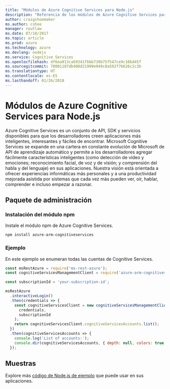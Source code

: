 ```yaml
---
title: "Módulos de Azure Cognitive Services para Node.js"
description: "Referencia de los módulos de Azure Cognitive Services para Node.js"
author: craigshoemaker
ms.author: cshoe
manager: routlaw
ms.date: 07/18/2017
ms.topic: article
ms.prod: azure
ms.technology: azure
ms.devlang: nodejs
ms.service: Cognitive Services
ms.openlocfilehash: df6ea913ca69341fbbb730b75f547ce9c10bd45f
ms.sourcegitcommit: 78001187db408d21909e949c8a592f76626c2c3b
ms.translationtype: HT
ms.contentlocale: es-ES
ms.lasthandoff: 01/26/2018
---
```

# <a name="azure-cognitive-services-modules-for-nodejs"></a>Módulos de Azure Cognitive Services para Node.js

Azure Cognitive Services es un conjunto de API, SDK y servicios disponibles para que los desarrolladores creen aplicaciones más inteligentes, interesantes y fáciles de encontrar. Microsoft Cognitive Services se expande en una cartera en constante evolución de Microsoft de API de aprendizaje automático y permite a los desarrolladores agregar fácilmente características inteligentes (como detección de vídeo y emociones; reconocimiento facial, de voz y de visión; y comprensión del habla y del lenguaje) en sus aplicaciones. Nuestra visión está orientada a ofrecer experiencias informáticas más personales y a una productividad mejorada asistida por sistemas que cada vez más pueden ver, oír, hablar, comprender e incluso empezar a razonar.

## <a name="management-package"></a>Paquete de administración

### <a name="install-the-npm-module"></a>Instalación del módulo npm

Instale el módulo npm de Azure Cognitive Services.

```bash
npm install azure-arm-cognitiveservices
```

### <a name="example"></a>Ejemplo

En este ejemplo se enumeran todas las cuentas de Cognitive Services.

```javascript
const msRestAzure = require('ms-rest-azure');
const cognitiveServicesManagementClient = require('azure-arm-cognitiveservices');

const subscriptionId = 'your-subscription-id';

msRestAzure
  .interactiveLogin()
  .then(credentials => {
    const cognitiveServicesClient = new cognitiveServicesManagementClient(
      credentials,
      subscriptionId
    );
    return cognitiveServicesClient.cognitiveServicesAccounts.list();
  })
  .then(cognitiveServicesAccounts => {
    console.log('List of accounts:');
    console.dir(cognitiveServicesAccounts, { depth: null, colors: true });    
  });

```

## <a name="samples"></a>Muestras

Explore más [código de Node.js de ejemplo](https://azure.microsoft.com/resources/samples/?platform=nodejs) que puede usar en sus aplicaciones.
